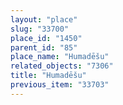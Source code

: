 ```yaml
---
layout: "place"
slug: "33700"
place_id: "1450"
parent_id: "85"
place_name: "Humadēšu"
related_objects: "7306"
title: "Humadēšu"
previous_item: "33703"
---
```


